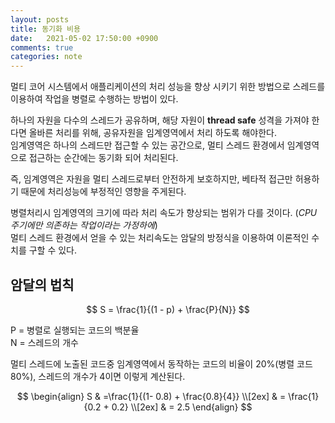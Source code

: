 ```yaml
---
layout: posts
title: 동기화 비용
date:   2021-05-02 17:50:00 +0900
comments: true
categories: note
---
```


멀티 코어 시스템에서 애플리케이션의 처리 성능을 향상 시키기 위한 방법으로 스레드를 이용하여 작업을 병렬로 수행하는 방법이 있다. 

하나의 자원을 다수의 스레드가 공유하며, 해당 자원이 **thread safe** 성격을 가져야 한다면 올바른 처리를 위해, 공유자원을 임계영역에서 처리 하도록 해야한다.  
임계영역은 하나의 스레드만 접근할 수 있는 공간으로, 멀티 스레드 환경에서 임계영역으로 접근하는 순간에는 동기화 되어 처리된다.

즉, 임계영역은 자원을 멀티 스레드로부터 안전하게 보호하지만, 베타적 접근만 허용하기 때문에 처리성능에 부정적인 영향을 주게된다.

병렬처리시 임계영역의 크기에 따라 처리 속도가 향상되는 범위가 다를 것이다. (*CPU 주기에만 의존하는 작업이라는 가정하에*)  
멀티 스레드 환경에서 얻을 수 있는 처리속도는 암달의 방정식을 이용하여 이론적인 수치를 구할 수 있다.

## 암달의 법칙

$$
S = \frac{1}{(1 - p) + \frac{P}{N}}
$$

P = 병렬로 실행되는 코드의 백분율  
N = 스레드의 개수

멀티 스레드에 노출된 코드중 임계영역에서 동작하는 코드의 비율이 20%(병렬 코드 80%), 스레드의 개수가 4이면 이렇게 계산된다.

$$
\begin{align}
    S & =\frac{1}{(1- 0.8) + \frac{0.8}{4}} \\[2ex]
    & = \frac{1}{0.2 + 0.2} \\[2ex]
    & =  2.5
\end{align}
$$

